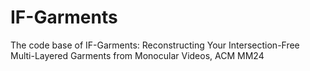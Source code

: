 # IF-Garments
The code base of IF-Garments: Reconstructing Your Intersection-Free Multi-Layered Garments from Monocular Videos, ACM MM24
